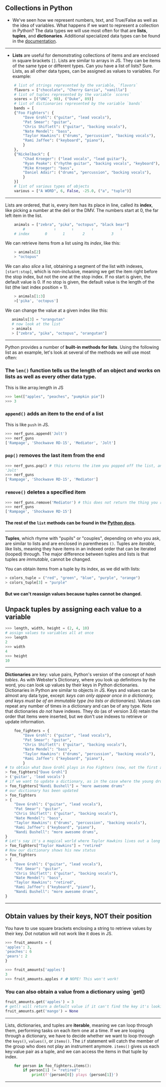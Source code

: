 ## Collections in Python

- We've seen how we represent numbers, text, and True/False as well as the idea of variables. What happens if we want to represent a collection in Python? The data types we will use most often for that are **lists**, **tuples**, and **dictionaries**. Additional specialized data types can be found in the [documentation](https://docs.python.org/3/library/datatypes.html).

---

- **Lists** are useful for demonstrating collections of items and are enclosed in square brackets `[]`. Lists are similar to arrays in JS. They can be items of the same type or different types. Can you have a list of lists? Sure. Lists, as all other data types, can be assigned as values to variables. For example:

```py
	# list of strings represented by the variable, `flavors`
	flavors = ["chocolate", "Cherry Garcia", "vanilla"]
	# list of tuples represented by the variable `scores`
	scores = [("UNC", 98), ("Duke", 89)]
	# list of dictionaries represented by the variable `bands`
	bands = [
	{"Foo Fighters": {
		"Dave Grohl": ("guitar", "lead vocals"),
		"Pat Smear": "guitar",
		"Chris Shiflett": ("guitar", "backing vocals"),
		"Nate Mendel": "bass",
		"Taylor Hawkins": ("drums", "percussion", "backing vocals"),
		"Rami Jaffee": ("keyboard", "piano"),
		}
	},
	{"Nickelback": {
		"Chad Kroeger": ("lead vocals", "lead guitar"),
		"Ryan Peake": ("rhythm guitar", "backing vocals", "keyboard"),
		"Mike Kroeger": "bass",
		"Daniel Adair": ("drums", "percussion", "backing vocals"),
		}
	}]
	# list of various types of objects
	various = ["A WORD", 6, False, -25.0, ("a", "tuple")]
```

---

Lists are ordered, that is, every item has its place in line, called its **index**,
like picking a number at the deli or the DMV. The numbers start at 0, the far left item in the list.

```py
	animals = ["zebra", "pika", "octopus", "black bear"]
        #             ↑	      ↑        ↑            ↑
	# index	      0       1        2            3
```

We can retrieve items from a list using its _index_, like this:

```py
	> animals[2]
	> "octopus"

```

We can also _slice_ a list, obtaining a segment of the list with indexes, `[start:stop]`, which is non-inclusive, meaning we get the item right before the stop index, but not the one at the stop index. If no start is given, the default value is 0. If no stop is given, the default value is the length of the list (the last index position + 1).

```py
	> animals[1:3]
	>['pika', 'octopus']

```

We can change the value at a given index like this:

```py
   animals[3] = "orangutan"
   # now look at the list
   > animals
   > ["zebra", "pika", "octopus", "orangutan"]
```

---

Python provides a number of **built-in methods for lists**. Using the following list
as an example, let's look at several of the methods we will use most often:

### The `len()` function tells us the length of an object and works on lists as well as every other data type.

This is like array.length in JS

```py
>>> len(["apples", "peaches", "pumpkin pie"])
>>> 3
```

### `append()` adds an item to the end of a list

This is like `push` in JS.

```py
>>> nerf_guns.append('Jolt')
>>> nerf_guns
['Rampage', 'Shockwave RD-15', 'Mediator', 'Jolt']
```

### `pop()` removes the last item from the end

```py
>>> nerf_guns.pop() # this returns the item you popped off the list, and alters the list
'Jolt'
>>> nerf_guns
['Rampage', 'Shockwave RD-15', 'Mediator']
```

### `remove()` deletes a specified item

```py
>>> nerf_guns.remove('Mediator') # this does not return the thing you removed, but it does change the list
>>> nerf_guns
['Rampage', 'Shockwave RD-15']
```

#### The rest of the `list` methods can be found in the [Python docs](https://docs.python.org/3/tutorial/datastructures.html).

---

**Tuples**, which rhyme with "pupils" or "couples", depending on who you ask, are similar to lists and are enclosed in parentheses `()`. Tuples are _iterable_, like lists, meaning they have items in an indexed order that can be iterated (looped) through. The major difference between tuples and lists is that tuples are _immutable_, cannot be changed.

You can obtain items from a tuple by its index, as we did with lists:

```py
> colors_tuple = ("red", "green", "blue", "purple", "orange")
> colors_tuple[3] = "purple"
```

#### But we can't reassign values because tuples cannot be changed.

## Unpack tuples by assigning each value to a variable

```py
>>> length, width, height = (2, 4, 10)
# assign values to variables all at once
>>> length
2
>>> width
4
>>> height
10
```

---

**Dictionaries** are key: value pairs, Python's version of the concept of _hash tables_. As with Webster's Dictionary, where you look up definitions by the word, you can look up values by their keys in Python dictionaries. Dictionaries in Python are similar to objects in JS. Keys and values can be almost any data type, except: _keys can only appear once in a dictionary, and keys must be of an immutable type (no lists or dictionaries)_. Values can repeat any number of times in a dictionary and can be of any type. Note that dictionaries _do not_ have indexes. They do (as of version 3.6) retain the order that items were inserted, but we don't use indexes to retrieve or update information.

```py
	foo_fighters = {
		"Dave Grohl": ("guitar", "lead vocals"),
		"Pat Smear": "guitar",
		"Chris Shiflett": ("guitar", "backing vocals"),
		"Nate Mendel": "bass",
		"Taylor Hawkins": ("drums", "percussion", "backing vocals"),
		"Rami Jaffee": ("keyboard", "piano"),
		}
# to obtain what Dave Grohl plays in Foo Fighters (now, not the first album where he played everything), we can use the key to find the value.
> foo_fighters["Dave Grohl"]
> ('guitar', 'lead vocals')
# if we want to update a dictionary, as in the case where the young drumming prodigy Nandi Bushell, who owned Dave Grohl in an Internet drum battle, joins the band as another drummer, we add key:value pairs to a dictionary by assigning a value to the new key.
> foo_fighters["Nandi Bushell"] = "more awesome drums"
# our dictionary has been updated
> foo_fighters
> {
	"Dave Grohl": ("guitar", "lead vocals"),
	"Pat Smear": "guitar",
	"Chris Shiflett": ("guitar", "backing vocals"),
	"Nate Mendel": "bass",
	"Taylor Hawkins": ("drums", "percussion", "backing vocals"),
	"Rami Jaffee": ("keyboard", "piano"),
	"Nandi Bushell": "more awesome drums",
}
# Let's say it's a magical world where Taylor Hawkins lives out a long and luxurious retirement and Nandi takes over for him entirely:
> foo_fighters["Taylor Hawkins"] = "retired"
# Now our dictionary shows his new status
> foo_fighters
> {
	"Dave Grohl": ("guitar", "lead vocals"),
	"Pat Smear": "guitar",
	"Chris Shiflett": ("guitar", "backing vocals"),
	"Nate Mendel": "bass",
	"Taylor Hawkins": "retired",
	"Rami Jaffee": ("keyboard", "piano"),
	"Nandi Bushell": "more awesome drums",
}
```

---

## Obtain values by their keys, NOT their position

You have to use square brackets enclosing a string to retrieve values by their key. Dot notation will not work like it does in JS.

```py
>>> fruit_amounts = {
'apples': 3,
'peaches': 6
'pears': 2
}

>>> fruit_amounts['apples']
3
>>> fruit_amounts.apples # ⛔ NOPE! This won't work!
```

### You can also obtain a value from a dictionary using `get()

```py
fruit_amounts.get('apples') = 3
# get() will return a default value if it can't find the key it's looking for, whereas the [] notation will just error if it can't find the key. Unless you specify otherwise, that default value is None
fruit_amounts.get('mango') = None
```

---

Lists, dictionaries, and tuples are **iterable**, meaning we can loop through them, performing tasks on each item one at a time. If we are looping through a dictionary, we have to decide whether we want to loop through the `keys()`, `values()`, or `items()`. The `if` statement will catch the member of the group who does not play an instrument anymore. `items()` gives us each key:value pair as a tuple, and we can access the items in that tuple by index.

```py
	for person in foo_fighters.items():
		if person[1] != "retired":
			print(f'{person[0]} plays {person[1]}')
```

---
